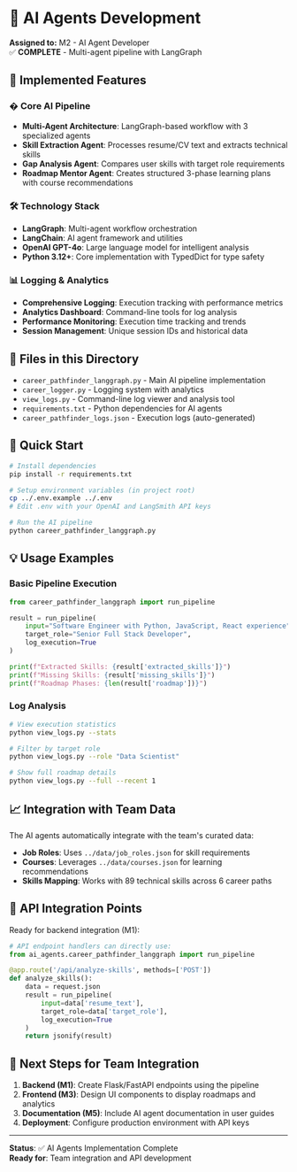 # 🤖 AI Agents Development
**Assigned to:** M2 - AI Agent Developer  
✅ **COMPLETE** - Multi-agent pipeline with LangGraph

## 🎯 Implemented Features

### � Core AI Pipeline
- **Multi-Agent Architecture**: LangGraph-based workflow with 3 specialized agents
- **Skill Extraction Agent**: Processes resume/CV text and extracts technical skills
- **Gap Analysis Agent**: Compares user skills with target role requirements
- **Roadmap Mentor Agent**: Creates structured 3-phase learning plans with course recommendations

### 🛠️ Technology Stack
- **LangGraph**: Multi-agent workflow orchestration
- **LangChain**: AI agent framework and utilities
- **OpenAI GPT-4o**: Large language model for intelligent analysis
- **Python 3.12+**: Core implementation with TypedDict for type safety

### 📊 Logging & Analytics
- **Comprehensive Logging**: Execution tracking with performance metrics
- **Analytics Dashboard**: Command-line tools for log analysis
- **Performance Monitoring**: Execution time tracking and trends
- **Session Management**: Unique session IDs and historical data

## 📁 Files in this Directory

- `career_pathfinder_langgraph.py` - Main AI pipeline implementation
- `career_logger.py` - Logging system with analytics
- `view_logs.py` - Command-line log viewer and analysis tool
- `requirements.txt` - Python dependencies for AI agents
- `career_pathfinder_logs.json` - Execution logs (auto-generated)

## 🚀 Quick Start

```bash
# Install dependencies
pip install -r requirements.txt

# Setup environment variables (in project root)
cp ../.env.example ../.env
# Edit .env with your OpenAI and LangSmith API keys

# Run the AI pipeline
python career_pathfinder_langgraph.py
```

## 💡 Usage Examples

### Basic Pipeline Execution
```python
from career_pathfinder_langgraph import run_pipeline

result = run_pipeline(
    input="Software Engineer with Python, JavaScript, React experience",
    target_role="Senior Full Stack Developer",
    log_execution=True
)

print(f"Extracted Skills: {result['extracted_skills']}")
print(f"Missing Skills: {result['missing_skills']}")
print(f"Roadmap Phases: {len(result['roadmap'])}")
```

### Log Analysis
```bash
# View execution statistics
python view_logs.py --stats

# Filter by target role
python view_logs.py --role "Data Scientist"

# Show full roadmap details
python view_logs.py --full --recent 1
```

## 📈 Integration with Team Data

The AI agents automatically integrate with the team's curated data:
- **Job Roles**: Uses `../data/job_roles.json` for skill requirements
- **Courses**: Leverages `../data/courses.json` for learning recommendations
- **Skills Mapping**: Works with 89 technical skills across 6 career paths

## 🔗 API Integration Points

Ready for backend integration (M1):
```python
# API endpoint handlers can directly use:
from ai_agents.career_pathfinder_langgraph import run_pipeline

@app.route('/api/analyze-skills', methods=['POST'])
def analyze_skills():
    data = request.json
    result = run_pipeline(
        input=data['resume_text'],
        target_role=data['target_role'],
        log_execution=True
    )
    return jsonify(result)
```

## 🎯 Next Steps for Team Integration

1. **Backend (M1)**: Create Flask/FastAPI endpoints using the pipeline
2. **Frontend (M3)**: Design UI components to display roadmaps and analytics
3. **Documentation (M5)**: Include AI agent documentation in user guides
4. **Deployment**: Configure production environment with API keys

---

**Status**: ✅ AI Agents Implementation Complete  
**Ready for**: Team integration and API development
